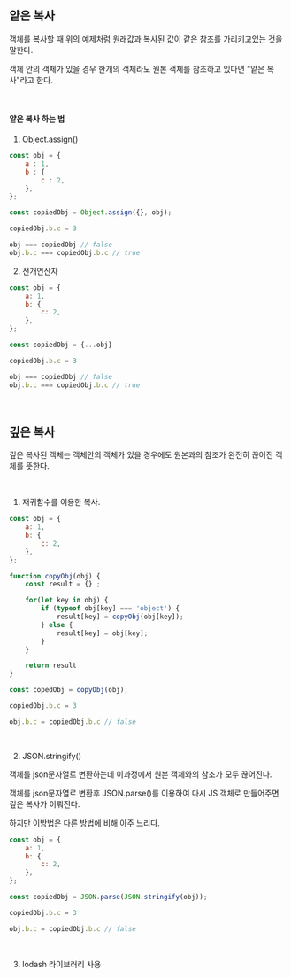 ## 얕은 복사

객체를 복사할 때 위의 예제처럼 원래값과 복사된 값이 같은 참조를 가리키고있는 것을 말한다.

객체 안의 객체가 있을 경우 한개의 객체라도 원본 객체를 참조하고 있다면 "얕은 복사"라고 한다.


<br>

#### 얕은 복사 하는 법

1. Object.assign()

```js
const obj = {
    a : 1,
    b : {
        c : 2,
    },
};

const copiedObj = Object.assign({}, obj);

copiedObj.b.c = 3

obj === copiedObj // false
obj.b.c === copiedObj.b.c // true
```

2. 전개연산자

```js
const obj = {
    a: 1,
    b: {
        c: 2,
    },
};

const copiedObj = {...obj}

copiedObj.b.c = 3

obj === copiedObj // false
obj.b.c === copiedObj.b.c // true
```




<br>


## 깊은 복사

깊은 복사된 객체는 객체안의 객체가 있을 경우에도 원본과의 참조가 완전히 끊어진 객체를 뜻한다.

<br>

1. 재귀함수를 이용한 복사.

```js
const obj = {
    a: 1,
    b: {
        c: 2,
    },
};

function copyObj(obj) {
    const result = {} ;

    for(let key in obj) {
        if (typeof obj[key] === 'object') {
            result[key] = copyObj(obj[key]);
        } else {
            result[key] = obj[key];
        }
    }

    return result
}

const copedObj = copyObj(obj);

copiedObj.b.c = 3

obj.b.c = copiedObj.b.c // false
```

<br>

2. JSON.stringify()

객체를 json문자열로 변환하는데 이과정에서 원본 객체와의 참조가 모두 끊어진다.

객체를 json문자열로 변환후 JSON.parse()를 이용하여 다시 JS 객체로 만들어주면 깊은 복사가 이뤄진다.

하지만 이방법은 다른 방법에 비해 아주 느리다.

```js
const obj = {
    a: 1,
    b: {
        c: 2,
    },
};

const copiedObj = JSON.parse(JSON.stringify(obj));

copiedObj.b.c = 3

obj.b.c = copiedObj.b.c // false
```

<br>


3. lodash 라이브러리 사용